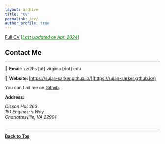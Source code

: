 ```yaml
---
layout: archive
title: "CV"
permalink: /cv/
author_profile: true
---
```

<!--## Education
-------------
**M.S. in Computer Science and Engineering (CSE)** <br />
Department of Computer Science and Engineering <br />
University of Dhaka (DU) <br />
<span style ="color:blue"> [2016] </span> 
<br /> <br />
**B.Sc. in Computer Science and Engineering (CSE)** <br />
Department of Computer Science and Engineering <br />
University of Dhaka (DU) <br />
<span style ="color:blue"> [2013] </span> 
<br />

## Employment
-------------
**Assistant Professor** <br />
Department of Robotics and Mechatronics Engineering <br />
University of Dhaka (DU) <br />
<span style ="color:blue"> [October 2021 - Present] </span> 
<br /><br />
**Lecturer** <br />
Department of Robotics and Mechatronics Engineering <br />
University of Dhaka (DU) <br />
<span style ="color:blue"> [November 2018 - September 2021] </span> 
<br /><br />
**Assistant Professor** <br />
Department of Computer Science and Engineering <br />
Ahsanullah University of Science and Technology (AUST) <br />
<span style ="color:blue"> [April 2018 - October 2018] </span> 
<br /><br />
**Lecturer** <br />
Department of Computer Science and Engineering <br />
Ahsanullah University of Science and Technology (AUST) <br />
<span style ="color:blue"> [October 2014 - March 2018] </span> 
<br /><br />
**Trainee Software Engineer** <br />
Therap Services, LLC, Dhaka <br />
<span style ="color:blue"> [April 2014 - June 2014] </span> 
<br /> <br />
-->
[Full CV](https://sujan-sarker.github.io/files/resume_sujan.pdf) <span style ="color:Green"> [<ins>*Last Updated on Apr, 2024*</ins>] </span>

## Contact Me
-------------

📧 **Email:** zzr2hs [at] virginia [dot] edu <br /> 

📒 **Website:** [https://sujan-sarker.github.io/](https://sujan-sarker.github.io/) <br />

You can find me on [Github](https://github.com/sujan-sarker).


**Address:**
<address>
Olsson Hall 263 <br />
151 Engineer’s Way <br />
Charlottesville, VA 22904 <br />
</address> 
<br /> 
<!--<iframe src="https://www.google.com/maps/embed?pb=!1m18!1m12!1m3!1d3652.524703274322!2d90.39505751370858!3d23.728661484600106!2m3!1f0!2f0!3f0!3m2!1i1024!2i768!4f13.1!3m3!1m2!1s0x3755b8e8c03d3fb5%3A0x103f3f66abb57714!2sRobotics%20And%20Mechatronics%20Engineering%2C%20University%20of%20Dhaka!5e0!3m2!1sen!2sbd!4v1637428725795!5m2!1sen!2sbd" width="600" height="450" style="border:0;" allowfullscreen="" loading="lazy"></iframe>-->

----------------------------------------

[**Back to Top**](#)
